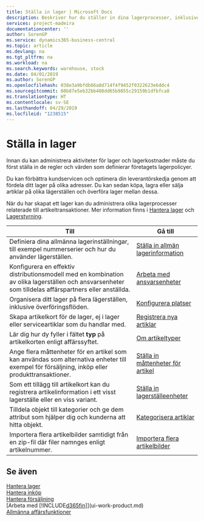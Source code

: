 ```yaml
---
title: Ställa in lager | Microsoft Docs
description: Beskriver hur du ställer in dina lagerprocesser, inklusive överföringsflöden och lagerställen som t.ex. distributionslager.
services: project-madeira
documentationcenter: ''
author: SorenGP
ms.service: dynamics365-business-central
ms.topic: article
ms.devlang: na
ms.tgt_pltfrm: na
ms.workload: na
ms.search.keywords: warehouse, stock
ms.date: 04/01/2019
ms.author: SorenGP
ms.openlocfilehash: 038e3a9bfdb66a8d714f4f9452f0322623e6ddc4
ms.sourcegitcommit: 60b87e5eb32bb408dd65b9855c29159b1dfbfca8
ms.translationtype: HT
ms.contentlocale: sv-SE
ms.lasthandoff: 04/29/2019
ms.locfileid: "1238515"
---
```

# <a name="setting-up-inventory"></a>Ställa in lager
Innan du kan administrera aktiviteter för lager och lagerkostnader måste du först ställa in de regler och värden som definierar företagets lagerpolicyer.

Du kan förbättra kundservicen och optimera din leverantörskedja genom att fördela ditt lager på olika adresser. Du kan sedan köpa, lagra eller sälja artiklar på olika lägerställen och överföra lager mellan dessa.

När du har skapat ett lager kan du administrera olika lagerprocesser relaterade till artikeltransaktioner. Mer information finns i [Hantera lager](inventory-manage-inventory.md) och [Lagerstyrning](warehouse-manage-warehouse.md).

| Till | Gå till |
| --- | --- |
| Definiera dina allmänna lagerinställningar, till exempel nummerserier och hur du använder lägerställen. |[Ställa in allmän lagerinformation](inventory-how-setup-general.md) |
|Konfigurera en effektiv distributionsmodell med en kombination av olika lagerställen och ansvarsenheter som tilldelas affärspartners eller anställda.|[Arbeta med ansvarsenheter](inventory-responsibility-centers.md)|
| Organisera ditt lager på flera lägerställen, inklusive överföringsflöden. |[Konfigurera platser](inventory-how-register-new-items.md) |
| Skapa artikelkort för de lager, ej i lager eller serviceartiklar som du handlar med. |[Registrera nya artiklar](inventory-how-register-new-items.md) |
|Lär dig hur dy fyller i fältet **typ** på artikelkorten enligt affärssyftet.|[Om artikeltyper](inventory-about-item-types.md)|
|Ange flera måttenheter för en artikel som kan användas som alternativa enheter till exempel för försäljning, inköp eller produkttransaktioner.|[Ställa in måttenheter för artikel](inventory-how-setup-units-of-measure.md)|
|Som ett tillägg till artikelkort kan du registrera artikelinformation i ett visst lagerställe eller en viss variant.|[Ställa in lagerställeenheter](inventory-how-to-set-up-stockkeeping-units.md)|
| Tilldela objekt till kategorier och ge dem attribut som hjälper dig och kunderna att hitta objekt. |[Kategorisera artiklar](inventory-how-categorize-items.md) |
|Importera flera artikelbilder samtidigt från en zip-fil där filer namnges enligt artikelnummer.|[Importera flera artikelbilder](inventory-how-import-item-pictures.md)|

## <a name="see-also"></a>Se även
[Hantera lager](inventory-manage-inventory.md)  
[Hantera inköp](purchasing-manage-purchasing.md)  
[Hantera försäljning](sales-manage-sales.md)    
[Arbeta med [!INCLUDE[d365fin](includes/d365fin_md.md)]](ui-work-product.md)  
[Allmänna affärsfunktioner](ui-across-business-areas.md)
